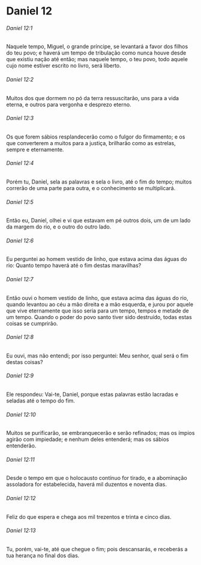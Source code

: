 # Daniel 12

###### Daniel 12:1

Naquele tempo, Miguel, o grande príncipe, se levantará a favor dos filhos do teu povo; e haverá um tempo de tribulação como nunca houve desde que existiu nação até então; mas naquele tempo, o teu povo, todo aquele cujo nome estiver escrito no livro, será liberto.

###### Daniel 12:2

Muitos dos que dormem no pó da terra ressuscitarão, uns para a vida eterna, e outros para vergonha e desprezo eterno.

###### Daniel 12:3

Os que forem sábios resplandecerão como o fulgor do firmamento; e os que converterem a muitos para a justiça, brilharão como as estrelas, sempre e eternamente.

###### Daniel 12:4

Porém tu, Daniel, sela as palavras e sela o livro, até o fim do tempo; muitos correrão de uma parte para outra, e o conhecimento se multiplicará.

###### Daniel 12:5

Então eu, Daniel, olhei e vi que estavam em pé outros dois, um de um lado da margem do rio, e o outro do outro lado.

###### Daniel 12:6

Eu perguntei ao homem vestido de linho, que estava acima das águas do rio: Quanto tempo haverá até o fim destas maravilhas?

###### Daniel 12:7

Então ouvi o homem vestido de linho, que estava acima das águas do rio, quando levantou ao céu a mão direita e a mão esquerda, e jurou por aquele que vive eternamente que isso seria para um tempo, tempos e metade de um tempo. Quando o poder do povo santo tiver sido destruído, todas estas coisas se cumprirão.

###### Daniel 12:8

Eu ouvi, mas não entendi; por isso perguntei: Meu senhor, qual será o fim destas coisas?

###### Daniel 12:9

Ele respondeu: Vai-te, Daniel, porque estas palavras estão lacradas e seladas até o tempo do fim.

###### Daniel 12:10

Muitos se purificarão, se embranquecerão e serão refinados; mas os ímpios agirão com impiedade; e nenhum deles entenderá; mas os sábios entenderão.

###### Daniel 12:11

Desde o tempo em que o holocausto contínuo for tirado, e a abominação assoladora for estabelecida, haverá mil duzentos e noventa dias.

###### Daniel 12:12

Feliz do que espera e chega aos mil trezentos e trinta e cinco dias.

###### Daniel 12:13

Tu, porém, vai-te, até que chegue o fim; pois descansarás, e receberás a tua herança no final dos dias.


